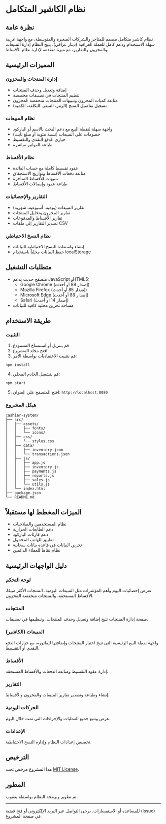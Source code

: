 # نظام الكاشير المتكامل

## نظرة عامة
نظام كاشير متكامل مصمم للمتاجر والشركات الصغيرة والمتوسطة، مع واجهة عربية سهلة الاستخدام ودعم كامل للعملة العراقية (دينار عراقي). يتيح النظام إدارة المبيعات والمخزون والتقارير، مع ميزة متقدمة لإدارة نظام الأقساط.

## المميزات الرئيسية

### إدارة المنتجات والمخزون
- إضافة وتعديل وحذف المنتجات
- تنظيم المنتجات في تصنيفات مخصصة
- متابعة كميات المخزون وتنبيهات المنتجات منخفضة المخزون
- تسجيل تفاصيل المنتج (الرمز، السعر، التكلفة، الكمية)

### نظام المبيعات
- واجهة سهلة لنقطة البيع مع دعم البحث بالاسم أو الباركود
- خصومات على المبيعات (نسبة مئوية أو مبلغ ثابت)
- خياري الدفع النقدي والتقسيط
- طباعة الفواتير مباشرة

### نظام الأقساط
- عقود تقسيط كاملة مع حساب الفائدة
- متابعة دفعات الأقساط وتواريخ الاستحقاق
- تنبيهات للأقساط المتأخرة
- طباعة عقود وإيصالات الأقساط

### التقارير والإحصائيات
- تقارير المبيعات (يومية، أسبوعية، شهرية)
- تقارير المخزون وتحليل المنتجات
- تقارير الأقساط والمدفوعات
- تصدير التقارير إلى ملفات CSV

### نظام النسخ الاحتياطي
- إنشاء واستعادة النسخ الاحتياطية للبيانات
- حفظ البيانات محلياً باستخدام localStorage

## متطلبات التشغيل
- متصفح حديث يدعم JavaScript وHTML5:
  - Google Chrome (إصدار 88 أو أحدث)
  - Mozilla Firefox (إصدار 85 أو أحدث)
  - Microsoft Edge (إصدار 88 أو أحدث)
  - Safari (إصدار 14 أو أحدث)
- مساحة تخزين محلية كافية للبيانات

## طريقة الاستخدام

### التثبيت
1. قم بتنزيل أو استنساخ المستودع
2. افتح مجلد المشروع
3. قم بتثبيت الاعتماديات بواسطة الأمر:
```
npm install
```
4. قم بتشغيل الخادم المحلي:
```
npm start
```
5. افتح المتصفح على العنوان: `http://localhost:8080`

### هيكل المشروع
```
cashier-system/
├── src/
│   ├── assets/
│   │   ├── fonts/
│   │   └── icons/
│   ├── css/
│   │   └── styles.css
│   ├── data/
│   │   ├── inventory.json
│   │   └── transactions.json
│   ├── js/
│   │   ├── app.js
│   │   ├── inventory.js
│   │   ├── payments.js
│   │   ├── reports.js
│   │   ├── sales.js
│   │   └── utils.js
│   └── index.html
├── package.json
└── README.md
```

## الميزات المخطط لها مستقبلاً
- نظام المستخدمين والصلاحيات
- دعم الطابعات الحرارية
- دعم قارئات الباركود
- تطبيق للهاتف المحمول
- تخزين البيانات في قاعدة بيانات سحابية
- نظام نقاط للعملاء الدائمين

## دليل الواجهات الرئيسية

### لوحة التحكم
تعرض إحصائيات اليوم وأهم المؤشرات مثل المبيعات اليومية، المنتجات الأكثر مبيعًا، الأقساط المستحقة، والمنتجات منخفضة المخزون.

### المنتجات
صفحة إدارة المنتجات تتيح إضافة وتعديل وحذف المنتجات، وتنظيمها في تصنيفات.

### المبيعات (الكاشير)
واجهة نقطة البيع الرئيسية التي تتيح اختيار المنتجات وإضافتها للفاتورة، مع خيارات الدفع النقدي أو التقسيط.

### الأقساط
إدارة عقود التقسيط ومتابعة الدفعات والأقساط المستحقة.

### التقارير
إنشاء وطباعة وتصدير تقارير المبيعات والمخزون والأقساط.

### الحركات اليومية
عرض وتتبع جميع العمليات والإجراءات التي تمت خلال اليوم.

### الإعدادات
تخصيص إعدادات النظام وإدارة النسخ الاحتياطية.

## الترخيص
هذا المشروع مرخص تحت [MIT License](LICENSE).

## المطور
تم تطوير وبرمجة النظام بواسطة يعقوب.

---

للمساعدة أو الاستفسارات، يرجى التواصل عبر البريد الإلكتروني أو فتح قضية (Issue) في صفحة المشروع.
